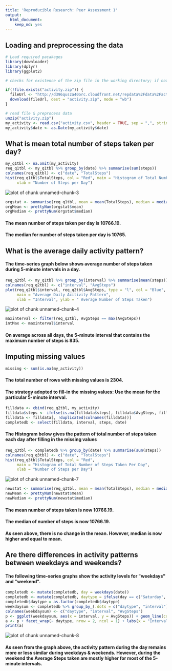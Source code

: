 ```yaml
---
title: 'Reproducible Research: Peer Assessment 1'
output:
  html_document:
    keep_md: yes
---
```



## Loading and preprocessing the data


```r
# Load required pacakages
library(downloader)
library(dplyr)
library(ggplot2)
```



```r
# checks for existence of the zip file in the working directory; if not found downloads from given URL

if(!file.exists("activity.zip")) {
  fileUrl <- "http://d396qusza40orc.cloudfront.net/repdata%2Fdata%2Factivity.zip"
  download(fileUrl, dest = "activity.zip", mode = "wb")
}

# read file & preprocess data
unzip("activity.zip")
my_activity <- read.csv("activity.csv", header = TRUE, sep = ",", stringsAsFactors = FALSE, na.strings = "NA")
my_activity$date <- as.Date(my_activity$date)
```

  
  
    
## What is mean total number of steps taken per day?
  
    
    

```r
my_q1tbl <- na.omit(my_activity)
req_q1tbl <- my_q1tbl %>% group_by(date) %>% summarise(sum(steps))
colnames(req_q1tbl) <- c("date", "TotalSteps")
hist(req_q1tbl$TotalSteps, col = "Red", main = "Histogram of Total Number of Steps Taken Per Day", 
     xlab = "Number of Steps per Day")
```

![plot of chunk unnamed-chunk-3](figure/unnamed-chunk-3-1.png) 

```r
orgstat <- summarise(req_q1tbl, mean = mean(TotalSteps), median = median(TotalSteps))
orgMean <- prettyNum(orgstat$mean)
orgMedian <- prettyNum(orgstat$median)
```
  
#### The mean number of steps taken per day is 10766.19.    
#### The median for number of steps taken per day is 10765.   
  
  
  
  
## What is the average daily activity pattern?
  
    
#### The time-series graph below shows average number of steps taken during 5-minute intervals in a day.  
  
    

```r
req_q2tbl <- my_q1tbl %>% group_by(interval) %>% summarise(mean(steps))
colnames(req_q2tbl) <- c("interval", "AvgSteps")
plot(req_q2tbl$interval, req_q2tbl$AvgSteps, type = "l", col = "Blue", 
     main = "Average Daily Acitivity Pattern", 
     xlab = "Interval", ylab = " Average Number of Steps Taken")
```

![plot of chunk unnamed-chunk-4](figure/unnamed-chunk-4-1.png) 

```r
maxinterval <- filter(req_q2tbl, AvgSteps == max(AvgSteps))
intMax <- maxinterval$interval
```
  
    
#### On average across all days, the 5-minute interval that contains the maximum number of steps is 835.   
  
  
  
        
## Imputing missing values  
  
    
    

```r
missing <- sum(is.na(my_activity))
```
  
    
    
#### The total number of rows with missing values is 2304.
  
    
    
#### The strategy adopted to fill-in the missing values: **Use the mean for the particular 5-minute interval.**  
  
    
    

```r
filldata <- cbind(req_q2tbl, my_activity)
filldata$steps <- ifelse(is.na(filldata$steps), filldata$AvgSteps, filldata$steps)
filldata <- filldata[, !duplicated(colnames(filldata))]
completedb <- select(filldata, interval, steps, date)
```
  
    
    
#### The Histogram below gives the pattern of total number of steps taken each day after filling in the missing values
  
  
   

```r
req_q3tbl <- completedb %>% group_by(date) %>% summarise(sum(steps))
colnames(req_q3tbl) <- c("date", "TotalSteps")
hist(req_q3tbl$TotalSteps, col = "Red", 
     main = "Histogram of Total Number of Steps Taken Per Day", 
     xlab = "Number of Steps per Day")
```

![plot of chunk unnamed-chunk-7](figure/unnamed-chunk-7-1.png) 

```r
newstat <- summarise(req_q3tbl, mean = mean(TotalSteps), median = median(TotalSteps))
newMean <- prettyNum(newstat$mean)
newMedian <- prettyNum(newstat$median)
```
  
    
    
#### The mean number of steps taken is now 10766.19.
#### The median of number of steps is now 10766.19.
  
    
#### As seen above, there is no change in the mean. However, median is now higher and equal to mean.
  
    
      
  
## Are there differences in activity patterns between weekdays and weekends?
  
  
#### The following time-series graphs show the activity levels for "weekdays" and "weekend".   
  
  
  

```r
completedb <- mutate(completedb, day = weekdays(date))
completedb <- mutate(completedb, daytype = ifelse(day == c("Saturday", "Sunday"), "weekend", "weekday"))
completedb$daytype = as.factor(completedb$daytype)
weekdaysum <- completedb %>% group_by_(.dots = c("daytype", "interval")) %>% summarise(mean(steps))
colnames(weekdaysum) <- c("daytype", "interval", "AvgSteps")
p <- ggplot(weekdaysum, aes(x = interval, y = AvgSteps)) + geom_line(color = "blue") 
a <- p + facet_wrap(~ daytype, nrow = 2, ncol = 1) + labs(x = "Interval", y = " Average Steps")
print(a)
```

![plot of chunk unnamed-chunk-8](figure/unnamed-chunk-8-1.png) 
  
    
#### As seen from the graph above, the activity pattern during the day remains more or less similar during weekdays & weekends. However, during the weekend the Average Steps taken are mostly higher for most of the 5-minute intervals.  

